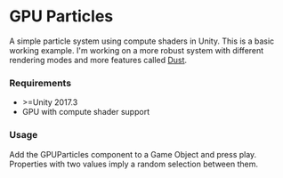 # GPU Particles

A simple particle system using compute shaders in Unity. This is a basic working example. I'm working on a more robust system with different rendering modes and more features called [Dust](https://github.com/kamindustries/Dust).

### Requirements
* \>=Unity 2017.3
* GPU with compute shader support

### Usage
Add the GPUParticles component to a Game Object and press play.   
Properties with two values imply a random selection between them.
